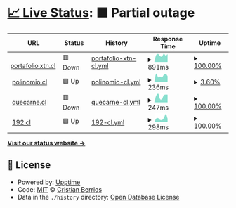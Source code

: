 # [📈 Live Status](https://demo.upptime.js.org): <!--live status--> **🟧 Partial outage**

<!--start: status pages-->
<!-- This summary is generated by Upptime (https://github.com/upptime/upptime) -->
<!-- Do not edit this manually, your changes will be overwritten -->
<!-- prettier-ignore -->
| URL | Status | History | Response Time | Uptime |
| --- | ------ | ------- | ------------- | ------ |
| <img alt="" src="https://favicons.githubusercontent.com/portafolio.xtn.cl" height="13"> [portafolio.xtn.cl](https://portafolio.xtn.cl/) | 🟥 Down | [portafolio-xtn-cl.yml](https://github.com/equistene/uptime-sites/commits/HEAD/history/portafolio-xtn-cl.yml) | <details><summary><img alt="Response time graph" src="./graphs/portafolio-xtn-cl/response-time-week.png" height="20"> 891ms</summary><br><a href="https://status.xtn.cl/history/portafolio-xtn-cl"><img alt="Response time 403" src="https://img.shields.io/endpoint?url=https%3A%2F%2Fraw.githubusercontent.com%2Fequistene%2Fuptime-sites%2FHEAD%2Fapi%2Fportafolio-xtn-cl%2Fresponse-time.json"></a><br><a href="https://status.xtn.cl/history/portafolio-xtn-cl"><img alt="24-hour response time 2768" src="https://img.shields.io/endpoint?url=https%3A%2F%2Fraw.githubusercontent.com%2Fequistene%2Fuptime-sites%2FHEAD%2Fapi%2Fportafolio-xtn-cl%2Fresponse-time-day.json"></a><br><a href="https://status.xtn.cl/history/portafolio-xtn-cl"><img alt="7-day response time 891" src="https://img.shields.io/endpoint?url=https%3A%2F%2Fraw.githubusercontent.com%2Fequistene%2Fuptime-sites%2FHEAD%2Fapi%2Fportafolio-xtn-cl%2Fresponse-time-week.json"></a><br><a href="https://status.xtn.cl/history/portafolio-xtn-cl"><img alt="30-day response time 439" src="https://img.shields.io/endpoint?url=https%3A%2F%2Fraw.githubusercontent.com%2Fequistene%2Fuptime-sites%2FHEAD%2Fapi%2Fportafolio-xtn-cl%2Fresponse-time-month.json"></a><br><a href="https://status.xtn.cl/history/portafolio-xtn-cl"><img alt="1-year response time 403" src="https://img.shields.io/endpoint?url=https%3A%2F%2Fraw.githubusercontent.com%2Fequistene%2Fuptime-sites%2FHEAD%2Fapi%2Fportafolio-xtn-cl%2Fresponse-time-year.json"></a></details> | <details><summary><a href="https://status.xtn.cl/history/portafolio-xtn-cl">100.00%</a></summary><a href="https://status.xtn.cl/history/portafolio-xtn-cl"><img alt="All-time uptime 99.96%" src="https://img.shields.io/endpoint?url=https%3A%2F%2Fraw.githubusercontent.com%2Fequistene%2Fuptime-sites%2FHEAD%2Fapi%2Fportafolio-xtn-cl%2Fuptime.json"></a><br><a href="https://status.xtn.cl/history/portafolio-xtn-cl"><img alt="24-hour uptime 99.98%" src="https://img.shields.io/endpoint?url=https%3A%2F%2Fraw.githubusercontent.com%2Fequistene%2Fuptime-sites%2FHEAD%2Fapi%2Fportafolio-xtn-cl%2Fuptime-day.json"></a><br><a href="https://status.xtn.cl/history/portafolio-xtn-cl"><img alt="7-day uptime 100.00%" src="https://img.shields.io/endpoint?url=https%3A%2F%2Fraw.githubusercontent.com%2Fequistene%2Fuptime-sites%2FHEAD%2Fapi%2Fportafolio-xtn-cl%2Fuptime-week.json"></a><br><a href="https://status.xtn.cl/history/portafolio-xtn-cl"><img alt="30-day uptime 99.94%" src="https://img.shields.io/endpoint?url=https%3A%2F%2Fraw.githubusercontent.com%2Fequistene%2Fuptime-sites%2FHEAD%2Fapi%2Fportafolio-xtn-cl%2Fuptime-month.json"></a><br><a href="https://status.xtn.cl/history/portafolio-xtn-cl"><img alt="1-year uptime 99.96%" src="https://img.shields.io/endpoint?url=https%3A%2F%2Fraw.githubusercontent.com%2Fequistene%2Fuptime-sites%2FHEAD%2Fapi%2Fportafolio-xtn-cl%2Fuptime-year.json"></a></details>
| <img alt="" src="https://favicons.githubusercontent.com/polinomio.cl" height="13"> [polinomio.cl](https://polinomio.cl/) | 🟩 Up | [polinomio-cl.yml](https://github.com/equistene/uptime-sites/commits/HEAD/history/polinomio-cl.yml) | <details><summary><img alt="Response time graph" src="./graphs/polinomio-cl/response-time-week.png" height="20"> 236ms</summary><br><a href="https://status.xtn.cl/history/polinomio-cl"><img alt="Response time 300" src="https://img.shields.io/endpoint?url=https%3A%2F%2Fraw.githubusercontent.com%2Fequistene%2Fuptime-sites%2FHEAD%2Fapi%2Fpolinomio-cl%2Fresponse-time.json"></a><br><a href="https://status.xtn.cl/history/polinomio-cl"><img alt="24-hour response time 289" src="https://img.shields.io/endpoint?url=https%3A%2F%2Fraw.githubusercontent.com%2Fequistene%2Fuptime-sites%2FHEAD%2Fapi%2Fpolinomio-cl%2Fresponse-time-day.json"></a><br><a href="https://status.xtn.cl/history/polinomio-cl"><img alt="7-day response time 236" src="https://img.shields.io/endpoint?url=https%3A%2F%2Fraw.githubusercontent.com%2Fequistene%2Fuptime-sites%2FHEAD%2Fapi%2Fpolinomio-cl%2Fresponse-time-week.json"></a><br><a href="https://status.xtn.cl/history/polinomio-cl"><img alt="30-day response time 235" src="https://img.shields.io/endpoint?url=https%3A%2F%2Fraw.githubusercontent.com%2Fequistene%2Fuptime-sites%2FHEAD%2Fapi%2Fpolinomio-cl%2Fresponse-time-month.json"></a><br><a href="https://status.xtn.cl/history/polinomio-cl"><img alt="1-year response time 300" src="https://img.shields.io/endpoint?url=https%3A%2F%2Fraw.githubusercontent.com%2Fequistene%2Fuptime-sites%2FHEAD%2Fapi%2Fpolinomio-cl%2Fresponse-time-year.json"></a></details> | <details><summary><a href="https://status.xtn.cl/history/polinomio-cl">3.60%</a></summary><a href="https://status.xtn.cl/history/polinomio-cl"><img alt="All-time uptime 39.81%" src="https://img.shields.io/endpoint?url=https%3A%2F%2Fraw.githubusercontent.com%2Fequistene%2Fuptime-sites%2FHEAD%2Fapi%2Fpolinomio-cl%2Fuptime.json"></a><br><a href="https://status.xtn.cl/history/polinomio-cl"><img alt="24-hour uptime 25.18%" src="https://img.shields.io/endpoint?url=https%3A%2F%2Fraw.githubusercontent.com%2Fequistene%2Fuptime-sites%2FHEAD%2Fapi%2Fpolinomio-cl%2Fuptime-day.json"></a><br><a href="https://status.xtn.cl/history/polinomio-cl"><img alt="7-day uptime 3.60%" src="https://img.shields.io/endpoint?url=https%3A%2F%2Fraw.githubusercontent.com%2Fequistene%2Fuptime-sites%2FHEAD%2Fapi%2Fpolinomio-cl%2Fuptime-week.json"></a><br><a href="https://status.xtn.cl/history/polinomio-cl"><img alt="30-day uptime 7.99%" src="https://img.shields.io/endpoint?url=https%3A%2F%2Fraw.githubusercontent.com%2Fequistene%2Fuptime-sites%2FHEAD%2Fapi%2Fpolinomio-cl%2Fuptime-month.json"></a><br><a href="https://status.xtn.cl/history/polinomio-cl"><img alt="1-year uptime 39.81%" src="https://img.shields.io/endpoint?url=https%3A%2F%2Fraw.githubusercontent.com%2Fequistene%2Fuptime-sites%2FHEAD%2Fapi%2Fpolinomio-cl%2Fuptime-year.json"></a></details>
| <img alt="" src="https://favicons.githubusercontent.com/quecarne.cl" height="13"> [quecarne.cl](https://quecarne.cl/) | 🟥 Down | [quecarne-cl.yml](https://github.com/equistene/uptime-sites/commits/HEAD/history/quecarne-cl.yml) | <details><summary><img alt="Response time graph" src="./graphs/quecarne-cl/response-time-week.png" height="20"> 247ms</summary><br><a href="https://status.xtn.cl/history/quecarne-cl"><img alt="Response time 350" src="https://img.shields.io/endpoint?url=https%3A%2F%2Fraw.githubusercontent.com%2Fequistene%2Fuptime-sites%2FHEAD%2Fapi%2Fquecarne-cl%2Fresponse-time.json"></a><br><a href="https://status.xtn.cl/history/quecarne-cl"><img alt="24-hour response time 299" src="https://img.shields.io/endpoint?url=https%3A%2F%2Fraw.githubusercontent.com%2Fequistene%2Fuptime-sites%2FHEAD%2Fapi%2Fquecarne-cl%2Fresponse-time-day.json"></a><br><a href="https://status.xtn.cl/history/quecarne-cl"><img alt="7-day response time 247" src="https://img.shields.io/endpoint?url=https%3A%2F%2Fraw.githubusercontent.com%2Fequistene%2Fuptime-sites%2FHEAD%2Fapi%2Fquecarne-cl%2Fresponse-time-week.json"></a><br><a href="https://status.xtn.cl/history/quecarne-cl"><img alt="30-day response time 393" src="https://img.shields.io/endpoint?url=https%3A%2F%2Fraw.githubusercontent.com%2Fequistene%2Fuptime-sites%2FHEAD%2Fapi%2Fquecarne-cl%2Fresponse-time-month.json"></a><br><a href="https://status.xtn.cl/history/quecarne-cl"><img alt="1-year response time 350" src="https://img.shields.io/endpoint?url=https%3A%2F%2Fraw.githubusercontent.com%2Fequistene%2Fuptime-sites%2FHEAD%2Fapi%2Fquecarne-cl%2Fresponse-time-year.json"></a></details> | <details><summary><a href="https://status.xtn.cl/history/quecarne-cl">100.00%</a></summary><a href="https://status.xtn.cl/history/quecarne-cl"><img alt="All-time uptime 99.98%" src="https://img.shields.io/endpoint?url=https%3A%2F%2Fraw.githubusercontent.com%2Fequistene%2Fuptime-sites%2FHEAD%2Fapi%2Fquecarne-cl%2Fuptime.json"></a><br><a href="https://status.xtn.cl/history/quecarne-cl"><img alt="24-hour uptime 100.00%" src="https://img.shields.io/endpoint?url=https%3A%2F%2Fraw.githubusercontent.com%2Fequistene%2Fuptime-sites%2FHEAD%2Fapi%2Fquecarne-cl%2Fuptime-day.json"></a><br><a href="https://status.xtn.cl/history/quecarne-cl"><img alt="7-day uptime 100.00%" src="https://img.shields.io/endpoint?url=https%3A%2F%2Fraw.githubusercontent.com%2Fequistene%2Fuptime-sites%2FHEAD%2Fapi%2Fquecarne-cl%2Fuptime-week.json"></a><br><a href="https://status.xtn.cl/history/quecarne-cl"><img alt="30-day uptime 99.96%" src="https://img.shields.io/endpoint?url=https%3A%2F%2Fraw.githubusercontent.com%2Fequistene%2Fuptime-sites%2FHEAD%2Fapi%2Fquecarne-cl%2Fuptime-month.json"></a><br><a href="https://status.xtn.cl/history/quecarne-cl"><img alt="1-year uptime 99.98%" src="https://img.shields.io/endpoint?url=https%3A%2F%2Fraw.githubusercontent.com%2Fequistene%2Fuptime-sites%2FHEAD%2Fapi%2Fquecarne-cl%2Fuptime-year.json"></a></details>
| <img alt="" src="https://favicons.githubusercontent.com/192.cl" height="13"> [192.cl](https://192.cl/) | 🟩 Up | [192-cl.yml](https://github.com/equistene/uptime-sites/commits/HEAD/history/192-cl.yml) | <details><summary><img alt="Response time graph" src="./graphs/192-cl/response-time-week.png" height="20"> 298ms</summary><br><a href="https://status.xtn.cl/history/192-cl"><img alt="Response time 268" src="https://img.shields.io/endpoint?url=https%3A%2F%2Fraw.githubusercontent.com%2Fequistene%2Fuptime-sites%2FHEAD%2Fapi%2F192-cl%2Fresponse-time.json"></a><br><a href="https://status.xtn.cl/history/192-cl"><img alt="24-hour response time 250" src="https://img.shields.io/endpoint?url=https%3A%2F%2Fraw.githubusercontent.com%2Fequistene%2Fuptime-sites%2FHEAD%2Fapi%2F192-cl%2Fresponse-time-day.json"></a><br><a href="https://status.xtn.cl/history/192-cl"><img alt="7-day response time 298" src="https://img.shields.io/endpoint?url=https%3A%2F%2Fraw.githubusercontent.com%2Fequistene%2Fuptime-sites%2FHEAD%2Fapi%2F192-cl%2Fresponse-time-week.json"></a><br><a href="https://status.xtn.cl/history/192-cl"><img alt="30-day response time 288" src="https://img.shields.io/endpoint?url=https%3A%2F%2Fraw.githubusercontent.com%2Fequistene%2Fuptime-sites%2FHEAD%2Fapi%2F192-cl%2Fresponse-time-month.json"></a><br><a href="https://status.xtn.cl/history/192-cl"><img alt="1-year response time 268" src="https://img.shields.io/endpoint?url=https%3A%2F%2Fraw.githubusercontent.com%2Fequistene%2Fuptime-sites%2FHEAD%2Fapi%2F192-cl%2Fresponse-time-year.json"></a></details> | <details><summary><a href="https://status.xtn.cl/history/192-cl">100.00%</a></summary><a href="https://status.xtn.cl/history/192-cl"><img alt="All-time uptime 100.00%" src="https://img.shields.io/endpoint?url=https%3A%2F%2Fraw.githubusercontent.com%2Fequistene%2Fuptime-sites%2FHEAD%2Fapi%2F192-cl%2Fuptime.json"></a><br><a href="https://status.xtn.cl/history/192-cl"><img alt="24-hour uptime 100.00%" src="https://img.shields.io/endpoint?url=https%3A%2F%2Fraw.githubusercontent.com%2Fequistene%2Fuptime-sites%2FHEAD%2Fapi%2F192-cl%2Fuptime-day.json"></a><br><a href="https://status.xtn.cl/history/192-cl"><img alt="7-day uptime 100.00%" src="https://img.shields.io/endpoint?url=https%3A%2F%2Fraw.githubusercontent.com%2Fequistene%2Fuptime-sites%2FHEAD%2Fapi%2F192-cl%2Fuptime-week.json"></a><br><a href="https://status.xtn.cl/history/192-cl"><img alt="30-day uptime 100.00%" src="https://img.shields.io/endpoint?url=https%3A%2F%2Fraw.githubusercontent.com%2Fequistene%2Fuptime-sites%2FHEAD%2Fapi%2F192-cl%2Fuptime-month.json"></a><br><a href="https://status.xtn.cl/history/192-cl"><img alt="1-year uptime 100.00%" src="https://img.shields.io/endpoint?url=https%3A%2F%2Fraw.githubusercontent.com%2Fequistene%2Fuptime-sites%2FHEAD%2Fapi%2F192-cl%2Fuptime-year.json"></a></details>

<!--end: status pages-->

[**Visit our status website →**](https://demo.upptime.js.org)

## 📄 License

- Powered by: [Upptime](https://github.com/upptime/upptime)
- Code: [MIT](./LICENSE) © [Cristian Berrios](https://xtn.cl)
- Data in the `./history` directory: [Open Database License](https://opendatacommons.org/licenses/odbl/1-0/)
